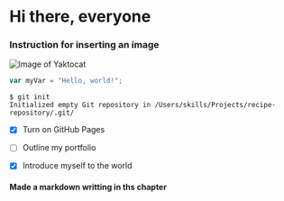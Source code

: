 # Hi there, everyone

### Instruction for inserting an image
![Image of Yaktocat](https://octodex.github.com/images/yaktocat.png) 


``` javascript
var myVar = "Hello, world!";
```
```
$ git init
Initialized empty Git repository in /Users/skills/Projects/recipe-repository/.git/
```

- [x] Turn on GitHub Pages
- [ ] Outline my portfolio
- [x] Introduce myself to the world








































#### Made a markdown writting in ths chapter
